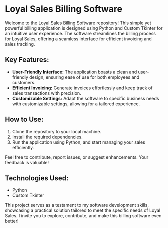 # Loyal Sales Billing Software

Welcome to the Loyal Sales Billing Software repository! This simple yet powerful billing application is designed using Python and Custom Tkinter for an intuitive user experience. The software streamlines the billing process for Loyal Sales, offering a seamless interface for efficient invoicing and sales tracking.

## Key Features:
- **User-Friendly Interface:** The application boasts a clean and user-friendly design, ensuring ease of use for both employees and customers.
- **Efficient Invoicing:** Generate invoices effortlessly and keep track of sales transactions with precision.
- **Customizable Settings:** Adapt the software to specific business needs with customizable settings, allowing for a tailored experience.

## How to Use:
1. Clone the repository to your local machine.
2. Install the required dependencies.
3. Run the application using Python, and start managing your sales efficiently.

Feel free to contribute, report issues, or suggest enhancements. Your feedback is valuable!

## Technologies Used:
- Python
- Custom Tkinter

This project serves as a testament to my software development skills, showcasing a practical solution tailored to meet the specific needs of Loyal Sales. I invite you to explore, contribute, and make this billing software even better!
